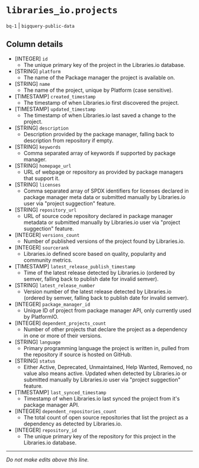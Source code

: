 # `libraries_io.projects`
`bq-1` | `bigquery-public-data`

## Column details
* [INTEGER]   `id`
  - The unique primary key of the project in the Libraries.io database.
* [STRING]    `platform`
  - The name of the Package manager the project is available on.
* [STRING]    `name`
  - The name of the project, unique by Platform (case sensitive).
* [TIMESTAMP] `created_timestamp`
  - The timestamp of when Libraries.io first discovered the project.
* [TIMESTAMP] `updated_timestamp`
  - The timestamp of when Libraries.io last saved a change to the project.
* [STRING]    `description`
  - Description provided by the package manager, falling back to description from repository if empty.
* [STRING]    `keywords`
  - Comma separated array of keywords if supported by package manager.
* [STRING]    `homepage_url`
  - URL of webpage or repository as provided by package managers that support it.
* [STRING]    `licenses`
  - Comma separated array of SPDX identifiers for licenses declared in package manager meta data or submitted manually by Libraries.io user via "project suggection" feature.
* [STRING]    `repository_url`
  - URL of source code repository declared in package manager metadata or submitted manually by Libraries.io user via "project suggection" feature.
* [INTEGER]   `versions_count`
  - Number of published versions of the project found by Libraries.io.
* [INTEGER]   `sourcerank`
  - Libraries.io defined score based on quality, popularity and community metrics.
* [TIMESTAMP] `latest_release_publish_timestamp`
  - Time of the latest release detected by Libraries.io (ordered by semver, falling back to publish date for invalid semver).
* [STRING]    `latest_release_number`
  - Version number of the latest release detected by Libraries.io (ordered by semver, falling back to publish date for invalid semver).
* [INTEGER]   `package_manager_id`
  - Unique ID of project from package manager API, only currently used by PlatformIO.
* [INTEGER]   `dependent_projects_count`
  - Number of other projects that declare the project as a dependency in one or more of their versions.
* [STRING]    `language`
  - Primary programming language the project is written in, pulled from the repository if source is hosted on GitHub.
* [STRING]    `status`
  - Either Active, Deprecated, Unmaintained, Help Wanted, Removed, no value also means active. Updated when detected by Libraries.io or submitted manually by Libraries.io user via "project suggection" feature.
* [TIMESTAMP] `last_synced_timestamp`
  - Timestamp of when Libraries.io last synced the project from it's package manager API.
* [INTEGER]   `dependent_repositories_count`
  - The total count of open source repositories that list the project as a dependency as detected by Libraries.io.
* [INTEGER]   `repository_id`
  - The unique primary key of the repository for this project in the Libraries.io database.

-------------------------------------------------------------------------------
*Do not make edits above this line.*
